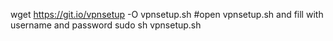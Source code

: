 wget https://git.io/vpnsetup -O vpnsetup.sh
#open vpnsetup.sh and fill with username and password
sudo sh vpnsetup.sh
